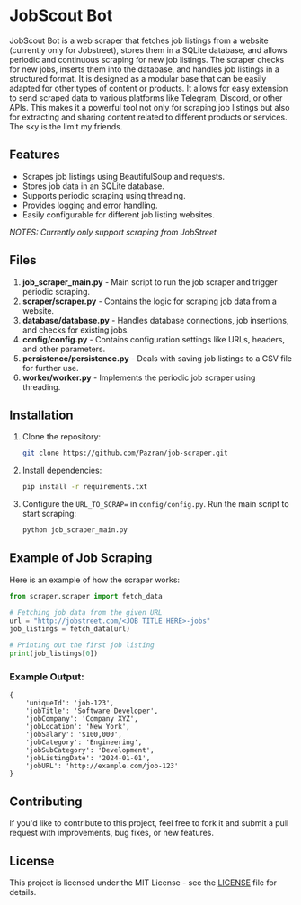 
# JobScout Bot

JobScout Bot is a web scraper that fetches job listings from a website (currently only for Jobstreet), stores them in a SQLite database, and allows periodic and continuous scraping for new job listings. The scraper checks for new jobs, inserts them into the database, and handles job listings in a structured format. It is designed as a modular base that can be easily adapted for other types of content or products. It allows for easy extension to send scraped data to various platforms like Telegram, Discord, or other APIs. This makes it a powerful tool not only for scraping job listings but also for extracting and sharing content related to different products or services. The sky is the limit my friends.

## Features
- Scrapes job listings using BeautifulSoup and requests.
- Stores job data in an SQLite database.
- Supports periodic scraping using threading.
- Provides logging and error handling.
- Easily configurable for different job listing websites.

*NOTES: Currently only support scraping from JobStreet*

## Files
1. **job_scraper_main.py** - Main script to run the job scraper and trigger periodic scraping.
2. **scraper/scraper.py** - Contains the logic for scraping job data from a website.
3. **database/database.py** - Handles database connections, job insertions, and checks for existing jobs.
4. **config/config.py** - Contains configuration settings like URLs, headers, and other parameters.
5. **persistence/persistence.py** - Deals with saving job listings to a CSV file for further use.
6. **worker/worker.py** - Implements the periodic job scraper using threading.

## Installation

1. Clone the repository:
   ```bash
   git clone https://github.com/Pazran/job-scraper.git
   ```
2. Install dependencies:
   ```bash
   pip install -r requirements.txt
   ```

3. Configure the `URL_TO_SCRAP=` in `config/config.py`. Run the main script to start scraping:
   ```bash
   python job_scraper_main.py
   ```

## Example of Job Scraping
Here is an example of how the scraper works:

```python
from scraper.scraper import fetch_data

# Fetching job data from the given URL
url = "http://jobstreet.com/<JOB TITLE HERE>-jobs"
job_listings = fetch_data(url)

# Printing out the first job listing
print(job_listings[0])
```

### Example Output:
```
{
    'uniqueId': 'job-123',
    'jobTitle': 'Software Developer',
    'jobCompany': 'Company XYZ',
    'jobLocation': 'New York',
    'jobSalary': '$100,000',
    'jobCategory': 'Engineering',
    'jobSubCategory': 'Development',
    'jobListingDate': '2024-01-01',
    'jobURL': 'http://example.com/job-123'
}
```

## Contributing
If you'd like to contribute to this project, feel free to fork it and submit a pull request with improvements, bug fixes, or new features.

## License
This project is licensed under the MIT License - see the [LICENSE](LICENSE) file for details.
